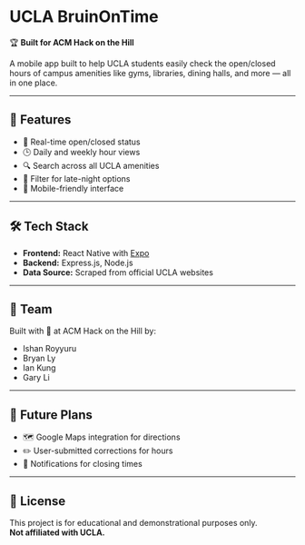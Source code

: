 # UCLA BruinOnTime

🏆 **Built for ACM Hack on the Hill**

A mobile app built to help UCLA students easily check the open/closed hours of campus amenities like gyms, libraries, dining halls, and more — all in one place.

---

## 🚀 Features

- 📍 Real-time open/closed status
- 🕒 Daily and weekly hour views
- 🔍 Search across all UCLA amenities
- 🌙 Filter for late-night options
- 📱 Mobile-friendly interface

---

## 🛠 Tech Stack

- **Frontend:** React Native with [Expo](https://expo.dev/)
- **Backend:** Express.js, Node.js
- **Data Source:** Scraped from official UCLA websites

---

## 👥 Team

Built with 💙 at ACM Hack on the Hill by:

- Ishan Royyuru
- Bryan Ly
- Ian Kung
- Gary Li

---

## 📌 Future Plans

- 🗺 Google Maps integration for directions
- ✏️ User-submitted corrections for hours
- 🔔 Notifications for closing times

---

## 📝 License

This project is for educational and demonstrational purposes only.  
**Not affiliated with UCLA.**
